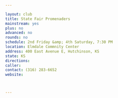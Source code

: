```yaml
---

layout: club
title: State Fair Promenaders
mainstream: yes
plus: no
advanced: no
rounds: no
schedule: 2nd Friday &amp; 4th Saturday, 7:30 PM
location: Elmdale Commnity Center
address: 400 East Avenue E, Hutchinson, KS
state: KS
directions: 
caller: 
contact: (316) 283-6652
website: 



---
```


